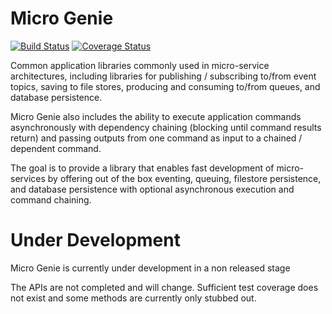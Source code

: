 Micro Genie
=======

[![Build Status](https://travis-ci.org/shagwood/micro-genie.svg?branch=master)](https://travis-ci.org/shagwood/micro-genie)
[![Coverage Status](https://coveralls.io/repos/shagwood/micro-genie/badge.svg)](https://coveralls.io/r/shagwood/micro-genie)

Common application libraries commonly used in micro-service architectures, including libraries for publishing / subscribing to/from event topics, saving to file stores, producing and consuming to/from queues, and database persistence.  

Micro Genie also includes the ability to execute application commands asynchronously with dependency chaining (blocking until command results return) and passing outputs from one command as input to a chained / dependent command. 

The goal is to provide a library that enables fast development of micro-services by offering out of the box eventing, queuing, filestore persistence, and database persistence with optional asynchronous execution and command chaining. 



# Under Development

Micro Genie is currently under development in a non released stage

The APIs are not completed and will change. Sufficient test coverage does not exist and some methods are currently only stubbed out. 

